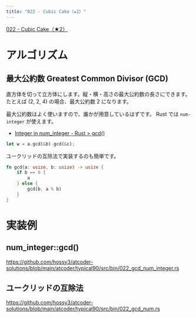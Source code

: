 ```yaml
---
title: "022 - Cubic Cake（★2）"
---
```


[022 \- Cubic Cake（★2）](https://atcoder.jp/contests/typical90/tasks/typical90_v)


# アルゴリズム

## 最大公約数 Greatest Common Divisor (GCD)

直方体を切って立方体にします。縦・横・高さの最大公約数の長さにできます。たとえば (2, 2, 4) の場合、最大公約数 2 になります。

最大公約数はよく使いますので、誰かが用意しているはずです。 Rust では `num-integer` が使えます。

* [Integer in num\_integer \- Rust > gcd()](https://docs.rs/num-integer/latest/num_integer/trait.Integer.html#tymethod.gcd)

```rust
let w = a.gcd(&b).gcd(&c);
```

ユークリッドの互除法で実装するのも簡単です。

```rust
fn gcd(a: usize, b: usize) -> usize {
    if b == 0 {
        a
    } else {
        gcd(b, a % b)
    }
}
```

# 実装例

## num_integer::gcd()
https://github.com/hossy3/atcoder-solutions/blob/main/atcoder/typical90/src/bin/022_gcd_num_integer.rs

## ユークリッドの互除法
https://github.com/hossy3/atcoder-solutions/blob/main/atcoder/typical90/src/bin/022_gcd_num.rs
